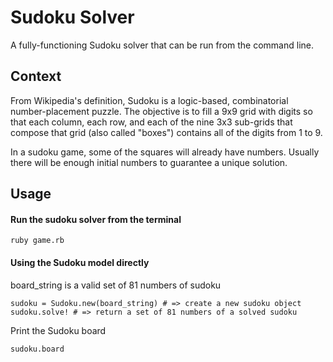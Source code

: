 # Sudoku Solver
A fully-functioning Sudoku solver that can be run from the command line.

## Context
From Wikipedia's definition, Sudoku is a logic-based, combinatorial number-placement puzzle. The objective is to fill a 9x9 grid with digits so that each column, each row, and each of the nine 3x3 sub-grids that compose that grid (also called "boxes") contains all of the digits from 1 to 9.

In a sudoku game, some of the squares will already have numbers. Usually there will be enough initial numbers to guarantee a unique solution.

## Usage
#### Run the sudoku solver from the terminal

```
ruby game.rb
```

#### Using the Sudoku model directly

board_string is a valid set of 81 numbers of sudoku

```
sudoku = Sudoku.new(board_string) # => create a new sudoku object
sudoku.solve! # => return a set of 81 numbers of a solved sudoku
```

Print the Sudoku board

```
sudoku.board
```
